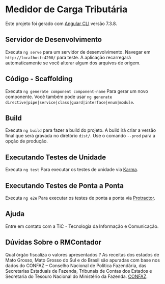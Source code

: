 # Medidor de Carga Tributária

Este projeto foi gerado com [Angular CLI](https://github.com/angular/angular-cli) versão 7.3.8.

## Servidor de Desenvolvimento

Executa `ng serve` para um servidor de desenvolvimento. Navegar em `http://localhost:4200/` para teste. A aplicação recarregará automaticamente se você alterar algum dos arquivos de origem.

## Código - Scaffolding

Executa `ng generate component component-name` Para gerar um novo componente. Você também pode usar `ng generate directive|pipe|service|class|guard|interface|enum|module`.

## Build

Executa `ng build` para fazer a build do projeto. A build irá criar a versão final que será gravada no diretório `dist/`. Use o comando `--prod` para a opção de produção.

## Executando Testes de Unidade

Executa `ng test` Para executar os testes de unidade via [Karma](https://karma-runner.github.io).

## Executando Testes de Ponta a Ponta

Executa `ng e2e` Para executar os testes de ponta a ponta via [Protractor](http://www.protractortest.org/).

## Ajuda

Entre em contato com a TiC - Tecnologia da Informação e Comunicação.

## Dúvidas Sobre o RMContador

Qual órgão fiscaliza o valores apresentados ?
As receitas dos estados de Mato Grosso, Mato Grosso do Sul e do Brasil são apuradas com base nos dados do CONFAZ – Conselho Nacional de Política Fazendária, das Secretarias Estaduais de Fazenda, Tribunais de Contas dos Estados e Secretaria do Tesouro Nacional do Ministério da Fazenda. 
[CONFAZ](https://www.confaz.fazenda.gov.br/).